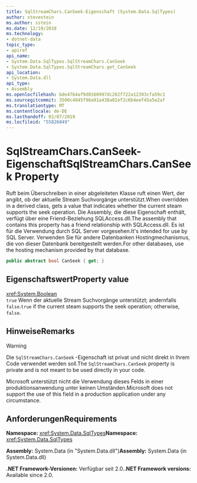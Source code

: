 ```yaml
---
title: SqlStreamChars.CanSeek-Eigenschaft (System.Data.SqlTypes)
author: stevestein
ms.author: sstein
ms.date: 12/19/2018
ms.technology:
- dotnet-data
topic_type:
- apiref
api_name:
- System.Data.SqlTypes.SqlStreamChars.CanSeek
- System.Data.SqlTypes.SqlStreamChars.get_CanSeek
api_location:
- System.Data.dll
api_type:
- Assembly
ms.openlocfilehash: bde4764af9d0160997dc202f722a12393cfa59c1
ms.sourcegitcommit: 3500c4845f96a91a438a02ef2c6b4eef45a5e2af
ms.translationtype: MT
ms.contentlocale: de-DE
ms.lasthandoff: 02/07/2019
ms.locfileid: "55826849"
---
```

# <a name="sqlstreamcharscanseek-property"></a><span data-ttu-id="faaaa-102">SqlStreamChars.CanSeek-Eigenschaft</span><span class="sxs-lookup"><span data-stu-id="faaaa-102">SqlStreamChars.CanSeek Property</span></span>

<span data-ttu-id="faaaa-103">Ruft beim Überschreiben in einer abgeleiteten Klasse ruft einen Wert, der angibt, ob der aktuelle Stream Suchvorgänge unterstützt.</span><span class="sxs-lookup"><span data-stu-id="faaaa-103">When overridden in a derived class, gets a value that indicates whether the current steam supports the seek operation.</span></span> <span data-ttu-id="faaaa-104">Die Assembly, die diese Eigenschaft enthält, verfügt über eine Friend-Beziehung SQLAccess.dll.</span><span class="sxs-lookup"><span data-stu-id="faaaa-104">The assembly that contains this property has a friend relationship with SQLAccess.dll.</span></span> <span data-ttu-id="faaaa-105">Es ist für die Verwendung durch SQL Server vorgesehen.</span><span class="sxs-lookup"><span data-stu-id="faaaa-105">It's intended for use by SQL Server.</span></span> <span data-ttu-id="faaaa-106">Verwenden Sie für andere Datenbanken Hostingmechanismus, die von dieser Datenbank bereitgestellt werden.</span><span class="sxs-lookup"><span data-stu-id="faaaa-106">For other databases, use the hosting mechanism provided by that database.</span></span>

```csharp
public abstract bool CanSeek { get; }
```

## <a name="property-value"></a><span data-ttu-id="faaaa-107">Eigenschaftswert</span><span class="sxs-lookup"><span data-stu-id="faaaa-107">Property value</span></span>

<xref:System.Boolean>\
<span data-ttu-id="faaaa-108">`true` Wenn der aktuelle Stream Suchvorgänge unterstützt; andernfalls `false`.</span><span class="sxs-lookup"><span data-stu-id="faaaa-108">`true` if the current steam supports the seek operation; otherwise, `false`.</span></span>

## <a name="remarks"></a><span data-ttu-id="faaaa-109">Hinweise</span><span class="sxs-lookup"><span data-stu-id="faaaa-109">Remarks</span></span>

> [!WARNING]
> <span data-ttu-id="faaaa-110">Die `SqlStreamChars.CanSeek` -Eigenschaft ist privat und nicht direkt in Ihrem Code verwendet werden soll.</span><span class="sxs-lookup"><span data-stu-id="faaaa-110">The `SqlStreamChars.CanSeek` property is private and is not meant to be used directly in your code.</span></span>
>
> <span data-ttu-id="faaaa-111">Microsoft unterstützt nicht die Verwendung dieses Felds in einer produktionsanwendung unter keinen Umständen.</span><span class="sxs-lookup"><span data-stu-id="faaaa-111">Microsoft does not support the use of this field in a production application under any circumstance.</span></span>

## <a name="requirements"></a><span data-ttu-id="faaaa-112">Anforderungen</span><span class="sxs-lookup"><span data-stu-id="faaaa-112">Requirements</span></span>

<span data-ttu-id="faaaa-113">**Namespace:** <xref:System.Data.SqlTypes></span><span class="sxs-lookup"><span data-stu-id="faaaa-113">**Namespace:** <xref:System.Data.SqlTypes></span></span>

<span data-ttu-id="faaaa-114">**Assembly:** System.Data (in "System.Data.dll")</span><span class="sxs-lookup"><span data-stu-id="faaaa-114">**Assembly:** System.Data (in System.Data.dll)</span></span>

<span data-ttu-id="faaaa-115">**.NET Framework-Versionen:** Verfügbar seit 2.0.</span><span class="sxs-lookup"><span data-stu-id="faaaa-115">**.NET Framework versions:** Available since 2.0.</span></span>